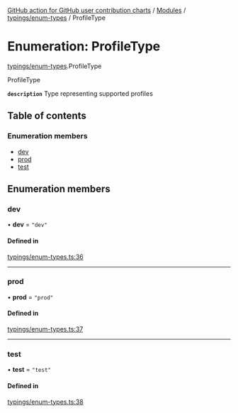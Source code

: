 [GitHub action for GitHub user contribution charts](../README.md) / [Modules](../modules.md) / [typings/enum-types](../modules/typings_enum_types.md) / ProfileType

# Enumeration: ProfileType

[typings/enum-types](../modules/typings_enum_types.md).ProfileType

ProfileType

**`description`** Type representing supported profiles

## Table of contents

### Enumeration members

- [dev](typings_enum_types.ProfileType.md#dev)
- [prod](typings_enum_types.ProfileType.md#prod)
- [test](typings_enum_types.ProfileType.md#test)

## Enumeration members

### dev

• **dev** = `"dev"`

#### Defined in

[typings/enum-types.ts:36](https://github.com/AlexRogalskiy/github-action-user-contribution/blob/8736815/typings/enum-types.ts#L36)

___

### prod

• **prod** = `"prod"`

#### Defined in

[typings/enum-types.ts:37](https://github.com/AlexRogalskiy/github-action-user-contribution/blob/8736815/typings/enum-types.ts#L37)

___

### test

• **test** = `"test"`

#### Defined in

[typings/enum-types.ts:38](https://github.com/AlexRogalskiy/github-action-user-contribution/blob/8736815/typings/enum-types.ts#L38)
